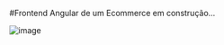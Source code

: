 #Frontend Angular de um Ecommerce em construção...

![image](https://github.com/fabiodrneles/shop/assets/42509240/ee485b4a-d6e1-4d96-b2b0-a376abd8c4f2)


